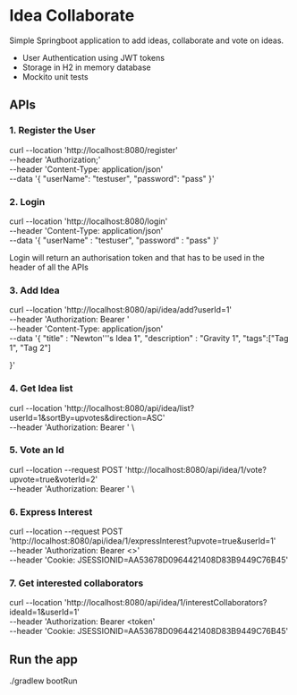 # Idea Collaborate

Simple Springboot application to add ideas, collaborate and vote on ideas.






- User Authentication using JWT tokens
- Storage in H2 in memory database
- Mockito unit tests





## APIs
### 1. Register the User

curl --location 'http://localhost:8080/register' \
--header 'Authorization;' \
--header 'Content-Type: application/json' \
--data '{
"userName": "testuser",
"password": "pass"
}'

### 2. Login

curl --location 'http://localhost:8080/login' \
--header 'Content-Type: application/json' \
--data '{
"userName" : "testuser",
"password" : "pass"
}'

Login will return an authorisation token and that has to be used in the header of all the APIs

### 3. Add Idea
curl --location 'http://localhost:8080/api/idea/add?userId=1' \
--header 'Authorization: Bearer <token>' \
--header 'Content-Type: application/json' \
--data '{
"title" : "Newton'\''s Idea 1",
"description" : "Gravity 1",
"tags":["Tag 1", "Tag 2"]

}'

### 4. Get Idea list
curl --location 'http://localhost:8080/api/idea/list?userId=1&sortBy=upvotes&direction=ASC' \
--header 'Authorization: Bearer  <token>' \

### 5. Vote an Id
curl --location --request POST 'http://localhost:8080/api/idea/1/vote?upvote=true&voterId=2' \
--header 'Authorization: Bearer <token>' \

### 6. Express Interest
curl --location --request POST 'http://localhost:8080/api/idea/1/expressInterest?upvote=true&userId=1' \
--header 'Authorization: Bearer <>' \
--header 'Cookie: JSESSIONID=AA53678D0964421408D83B9449C76B45'

### 7. Get interested collaborators
curl --location 'http://localhost:8080/api/idea/1/interestCollaborators?ideaId=1&userId=1' \
--header 'Authorization: Bearer <token' \
--header 'Cookie: JSESSIONID=AA53678D0964421408D83B9449C76B45'

## Run the app
./gradlew bootRun
